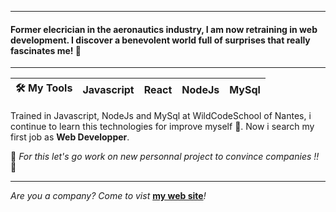 

---
#### Former elecrician in the aeronautics industry, I am now retraining in web development. I discover a benevolent world full of surprises that really fascinates me! 🤩
---

|🛠 My Tools |Javascript |React |NodeJs |MySql |
|------------|-----------|------|-------|------|

Trained in Javascript, NodeJs and MySql at WildCodeSchool of Nantes, i continue to learn this technologies for 
improve myself 💪. Now i search my first job as **Web Developper**. 

🚀 _For this let's go work on new personnal project to convince companies !!_ 🚀

---

_Are you a company? Come to vist_ **[my web site](https://alexis-barbier.fr "")**_!_  

